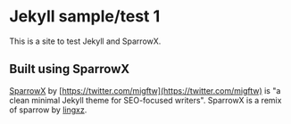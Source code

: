 # Jekyll sample/test 1

This is a site to test Jekyll and SparrowX.

## Built using SparrowX

[SparrowX](https://github.com/mighildotcom/sparrowx) by [https://twitter.com/migftw](https://twitter.com/migftw)
is "a clean minimal Jekyll theme for SEO-focused writers".
SparrowX is a remix of sparrow by [lingxz](https://github.com/lingxz/sparrow).

